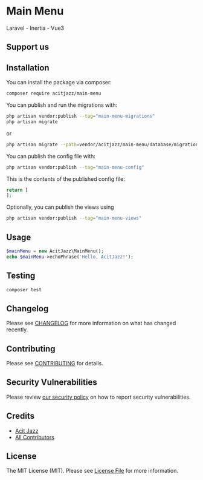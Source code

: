 # Main Menu
Laravel - Inertia - Vue3

## Support us

## Installation

You can install the package via composer:

```bash
composer require acitjazz/main-menu
```

You can publish and run the migrations with:

```bash
php artisan vendor:publish --tag="main-menu-migrations"
php artisan migrate
```
or

```bash
php artisan migrate --path=vendor/acitjazz/main-menu/database/migrations
```


You can publish the config file with:

```bash
php artisan vendor:publish --tag="main-menu-config"
```

This is the contents of the published config file:

```php
return [
];
```

Optionally, you can publish the views using

```bash
php artisan vendor:publish --tag="main-menu-views"
```

## Usage

```php
$mainMenu = new AcitJazz\MainMenu();
echo $mainMenu->echoPhrase('Hello, AcitJazz!');
```

## Testing

```bash
composer test
```

## Changelog

Please see [CHANGELOG](CHANGELOG.md) for more information on what has changed recently.

## Contributing

Please see [CONTRIBUTING](CONTRIBUTING.md) for details.

## Security Vulnerabilities

Please review [our security policy](../../security/policy) on how to report security vulnerabilities.

## Credits

- [Acit Jazz](https://github.com/AcitJazz)
- [All Contributors](../../contributors)

## License

The MIT License (MIT). Please see [License File](LICENSE.md) for more information.
